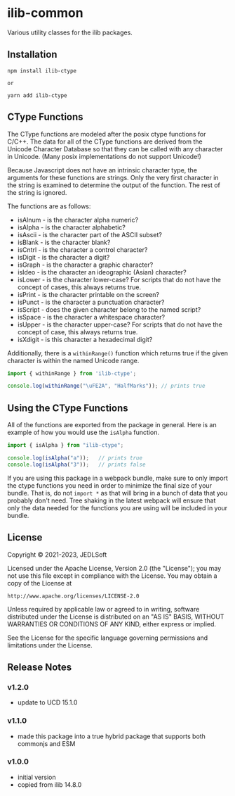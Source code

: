 # ilib-common

Various utility classes for the ilib packages.

## Installation

```
npm install ilib-ctype

or

yarn add ilib-ctype
```

## CType Functions

The CType functions are modeled after the posix ctype functions for C/C++.
The data for all of the CType functions are derived from the Unicode
Character Database so that they can be called with any character in
Unicode. (Many posix implementations do not support Unicode!)

Because Javascript does not have an intrinsic character type, the arguments
for these functions are strings. Only the very first character in the
string is examined to determine the output of the function. The rest of
the string is ignored.

The functions are as follows:

- isAlnum - is the character alpha numeric?
- isAlpha - is the character alphabetic?
- isAscii - is the character part of the ASCII subset?
- isBlank - is the character blank?
- isCntrl - is the character a control character?
- isDigit - is the character a digit?
- isGraph - is the character a graphic character?
- isIdeo - is the character an ideographic (Asian) character?
- isLower - is the character lower-case? For scripts that do not have
  the concept of cases, this always returns true.
- isPrint - is the character printable on the screen?
- isPunct - is the character a punctuation character?
- isScript - does the given character belong to the named script?
- isSpace - is the character a whitespace character?
- isUpper - is the character upper-case? For scripts that do not have
  the concept of case, this always returns true.
- isXdigit - is this character a hexadecimal digit?

Additionally, there is a `withinRange()` function which returns 
true if the given character is within the named Unicode range. 

```javascript
import { withinRange } from 'ilib-ctype';

console.log(withinRange("\uFE2A", "HalfMarks")); // prints true
```

## Using the CType Functions

All of the functions are exported from the package in general. Here is
an example of how you would use the `isAlpha` function.

```javascript
import { isAlpha } from "ilib-ctype";

console.log(isAlpha("a"));   // prints true
console.log(isAlpha("3"));   // prints false
```

If you are using this package in a webpack bundle, make sure to
only import the ctype functions you need in order to minimize
the final size of your bundle. That is, do not `import *` as that
will bring in a bunch of data that you probably don't need. Tree
shaking in the latest webpack will ensure that only the data needed
for the functions you are using will be included in your bundle.

## License

Copyright © 2021-2023, JEDLSoft

Licensed under the Apache License, Version 2.0 (the "License");
you may not use this file except in compliance with the License.
You may obtain a copy of the License at

    http://www.apache.org/licenses/LICENSE-2.0

Unless required by applicable law or agreed to in writing, software
distributed under the License is distributed on an "AS IS" BASIS,
WITHOUT WARRANTIES OR CONDITIONS OF ANY KIND, either express or implied.

See the License for the specific language governing permissions and
limitations under the License.

## Release Notes

### v1.2.0

- update to UCD 15.1.0

### v1.1.0

- made this package into a true hybrid package that supports both
  commonjs and ESM

### v1.0.0

- initial version
- copied from ilib 14.8.0